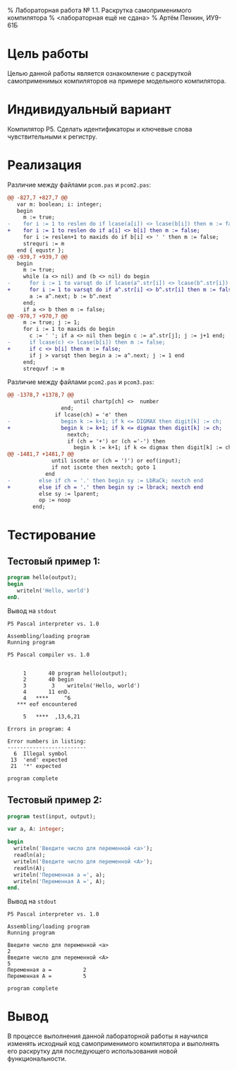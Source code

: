 % Лабораторная работа № 1.1. Раскрутка самоприменимого компилятора
% <лабораторная ещё не сдана>
% Артём Пенкин, ИУ9-61Б

# Цель работы
Целью данной работы является ознакомление с раскруткой самоприменимых компиляторов на примере модельного компилятора.

# Индивидуальный вариант
Компилятор P5. Сделать идентификаторы и ключевые слова чувствительными к регистру.


# Реализация

Различие между файлами `pcom.pas` и `pcom2.pas`:

```diff
@@ -827,7 +827,7 @@
   var m: boolean; i: integer;
   begin
     m := true;
-    for i := 1 to reslen do if lcase(a[i]) <> lcase(b[i]) then m := false;
+    for i := 1 to reslen do if a[i] <> b[i] then m := false;
     for i := reslen+1 to maxids do if b[i] <> ' ' then m := false;
     strequri := m
   end { equstr };
@@ -939,7 +939,7 @@
   begin
     m := true;
     while (a <> nil) and (b <> nil) do begin
-      for i := 1 to varsqt do if lcase(a^.str[i]) <> lcase(b^.str[i]) then m := false;
+      for i := 1 to varsqt do if a^.str[i] <> b^.str[i] then m := false;
       a := a^.next; b := b^.next
     end;
     if a <> b then m := false;
@@ -970,7 +970,7 @@
     m := true; j := 1;
     for i := 1 to maxids do begin
       c := ' '; if a <> nil then begin c := a^.str[j]; j := j+1 end;
-      if lcase(c) <> lcase(b[i]) then m := false;
+      if c <> b[i] then m := false;
       if j > varsqt then begin a := a^.next; j := 1 end
     end;
     strequvf := m
```

Различие между файлами `pcom2.pas` и `pcom3.pas`:

```diff
@@ -1378,7 +1378,7 @@
                     until chartp[ch] <>  number
                 end;
               if lcase(ch) = 'e' then
-                begin k := k+1; if k <= DIGMAX then digit[k] := ch;
+                begin k := k+1; if k <= digmax then digit[k] := ch;
                   nextch;
                   if (ch = '+') or (ch ='-') then
                     begin k := k+1; if k <= digmax then digit[k] := ch;
@@ -1481,7 +1481,7 @@
              until iscmte or (ch = ')') or eof(input);
              if not iscmte then nextch; goto 1
            end
-         else if ch = '.' then begin sy := LbRaCk; nextch end
+         else if ch = '.' then begin sy := lbrack; nextch end
          else sy := lparent; 
          op := noop
        end;
```

# Тестирование

## Тестовый пример 1:

```pascal
program hello(output);
begin
   writeln('Hello, world')
enD.
```

Вывод на `stdout`

```
P5 Pascal interpreter vs. 1.0

Assembling/loading program
Running program

P5 Pascal compiler vs. 1.0


     1       40 program hello(output); 
     2       40 begin 
     3        3    writeln('Hello, world') 
     4       11 enD. 
     4   ****     ^6
   *** eof encountered

     5   ****  ,13,6,21

Errors in program: 4

Error numbers in listing:
-------------------------
  6  Illegal symbol
 13  'end' expected
 21  '*' expected

program complete
```

## Тестовый пример 2:

```pascal
program test(input, output);

var a, A: integer;

begin
  writeln('Введите число для переменной <a>');
  readln(a);
  writeln('Введите число для переменной <A>');
  readln(A);
  writeln('Переменная a =', a);
  writeln('Переменная A =', A);
end.
```

Вывод на `stdout`

```
P5 Pascal interpreter vs. 1.0

Assembling/loading program
Running program

Введите число для переменной <a>
2
Введите число для переменной <A>
5
Переменная a =          2
Переменная A =          5

program complete
```

# Вывод
В процессе выполнения данной лабораторной работы я научился изменять исходный код самоприменимого компилятора 
и выполнять его раскрутку для последующего использования новой функциональности.
